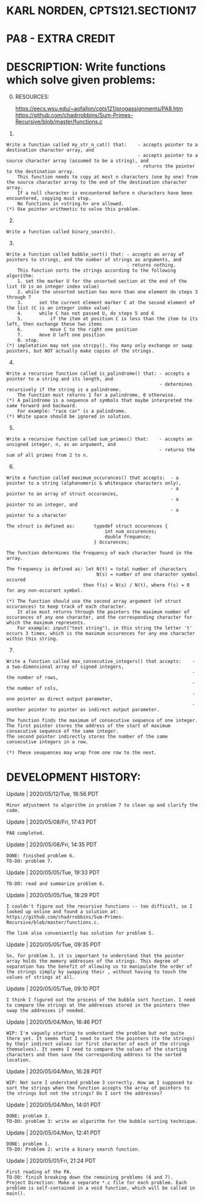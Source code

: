 # KARL NORDEN, CPTS121.SECTION17
# PA8 - EXTRA CREDIT

# DESCRIPTION: Write functions which solve given problems:
0. RESOURCES:

    https://eecs.wsu.edu/~aofallon/cpts121/progassignments/PA8.htm
    https://github.com/chadrrobbins/Sum-Primes-Recursive/blob/master/functions.c

1. 

    Write a function called my_str_n_cat() that:    - accepts pointer to a destination character array, and
                                                    - accepts pointer to a source character array (assumed to be a string), and
                                                    - returns the pointer to the destination array.
        This function needs to copy at most n characters (one by one) from the source character array to the end of the destination character array.
        If a null character is encountered before n characters have been encountered, copying must stop.
        No functions in <string.h> are allowed.
    (*) Use pointer arithmetic to solve this problem.

2. 

    Write a function called binary_search().

3. 

    Write a function called bubble_sort() that: - accepts an array of pointers to strings, and the number of strings as arguments, and
                                                - returns nothing.
        This function sorts the strings according to the following algorithm:
        1. set the marker U for the unsorted section at the end of the list (U is an integer index value)
        2. while the unsorted section has more than one element do steps 3 through 7
        3.      set the current element marker C at the second element of the list (C is an integer index value)
        4.      while C has not passed U, do steps 5 and 6
        5.          if the item at position C is less than the item to its left, then exchange these two items
        6.          move C to the right one position
        7.      move U left one position
        8. stop.
    (*) impletation may not use strcpy(). You many only exchange or swap pointers, but NOT actually make copies of the strings.

4. 

    Write a recursive function called is_palindrome() that: - accepts a pointer to a string and its length, and
                                                            - determines recursively if the string is a palindrome.
        The function must returns 1 for a palindrome, 0 otherwise.    
    (*) A palindrome is a sequence of symbols that maybe interpreted the same forward and backward.
        For example: "race car" is a palindrome.
    (*) White space should be ignored in solution.

5. 

    Write a recursive function called sum_primes() that:    - accepts an unsigned integer, n, as an argument, and
                                                            - returns the sum of all primes from 2 to n.

6. 

    Write a function called maximum_occurances() that accepts:  - a pointer to a string (alphanumeric & whitespace characters only),
                                                                - a pointer to an array of struct occurances,
                                                                - a pointer to an integer, and
                                                                - a pointer to a character
    
    The struct is defined as:       typedef struct occurences {
                                        int num_occurences;
                                        double frequence;
                                    } Occurences;

    The function determines the frequency of each character found in the array.

    The frequency is defined as: let N(t) = total number of characters
                                     N(s) = number of one character symbol occured
                                then f(s) = N(s) / N(t), where f(s) = 0 for any non-occurant symbol.
    
    (*) The function should use the second array argument (of struct occurances) to keep track of each character.
        It also must returns through the pointers the maximum number of occurances of any one character, and the corresponding character for which the maximum represents.
        For example: input("test string"), in this string the letter 't' occurs 3 times, which is the maximum occurences for any one character within this string.
        
7. 

    Write a function called max_consecutive_integers() that accepts:    - a two-dimensional array of signed integers,
                                                                        - the number of rows,
                                                                        - the number of cols,
                                                                        - one pointer as direct output parameter,
                                                                        - another pointer to pointer as indirect output parameter.

    The function finds the maximum of consecutive sequence of one integer.
    The first pointer stores the address of the start of maximum consecutive sequence of the same integer.
    The second pointer indirectly stores the number of the same consecutive integers in a row.

    (*) These seuquences may wrap from one row to the next.


# DEVELOPMENT HISTORY:
Update | 2020/05/12/Tue, 16:56 PDT

    Minor adjustment to algorithm in problem 7 to clean up and clarify the code.
    
Update | 2020/05/08/Fri, 17:43 PDT

    PA8 completed.
    
Update | 2020/05/08/Fri, 14:35 PDT

    DONE: finished problem 6.
    TO-DO: problem 7.

Update | 2020/05/05/Tue, 19:33 PDT

    TO-DO: read and summarize problem 6.
    
Update | 2020/05/05/Tue, 18:29 PDT

    I couldn't figure out the recursive functions -- too difficult, so I looked up online and found a solution at: https://github.com/chadrrobbins/Sum-Primes-Recursive/blob/master/functions.c.

    The link also conveniently has solution for problem 5.

Update | 2020/05/05/Tue, 09:35 PDT

    So, for problem 3, it is important to understand that the pointer array holds the memory addresses of the strings. This degree of separation has the benefit of allowing us to manipulate the order of the strings simply by swapping their , without having to touch the values of strings at all.

Update | 2020/05/05/Tue, 09:10 PDT

    I think I figured out the process of the bubble sort function. I need to compare the strings at the addresses stored in the pointers then swap the addresses if needed.

Update | 2020/05/04/Mon, 16:46 PDT

    WIP: I'm vaguely starting to understand the problem but not quite there yet. It seems that I need to sort the pointers (to the strings) by their indirect values (or first character of each of the strings themselves). It seems I need to compare the values of the starting characters and then save the corresponding address to the sorted location.
    
Update | 2020/05/04/Mon, 16:28 PDT

    WIP: Not sure I understand problem 3 correctly. How am I supposed to sort the strings when the function accepts the array of pointers to the strings but not the strings? Do I sort the addresses?

Update | 2020/05/04/Mon, 14:01 PDT

    DONE: problem 2.
    TO-DO: problem 3: write an algorithm for the bubble sorting technique.

Update | 2020/05/04/Mon, 12:41 PDT

    DONE: problem 1.
    TO-DO: Problem 2: write a binary search function.

Update | 2020/05/01/Fri, 21:24 PDT

    First reading of the PA.
    TO-DO: finish breaking down the remaining problems (6 and 7).
    Project Direction: Make a separate *.c file for each problem. Each problem is self-contained in a void function, which will be called in main().